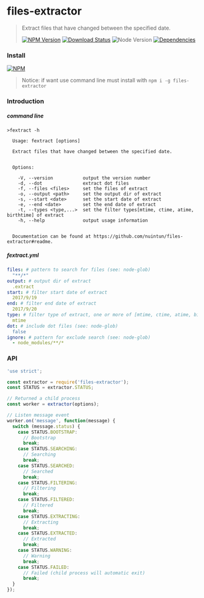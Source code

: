 # files-extractor

> Extract files that have changed between the specified date.
>
> [![NPM Version][npm-image]][npm-url]
> [![Download Status][download-image]][npm-url]
> ![Node Version][node-image]
> [![Dependencies][david-image]][david-url]

### Install
[![NPM](https://nodei.co/npm/files-extractor.png)](https://nodei.co/npm/files-extractor/)
> Notice: if want use command line must install with ```npm i -g files-extractor```

### Introduction
##### command line
```
>fextract -h

  Usage: fextract [options]

  Extract files that have changed between the specified date.


  Options:

    -V, --version           output the version number
    -d, --dot               extract dot files
    -f, --files <files>     set the files of extract
    -o, --output <path>     set the output dir of extract
    -s, --start <date>      set the start date of extract
    -e, --end <date>        set the end date of extract
    -t, --types <type,...>  set the filter types[mtime, ctime, atime, birthtime] of extract
    -h, --help              output usage information


  Documentation can be found at https://github.com/nuintun/files-extractor#readme.
```

##### fextract.yml
```yml
files: # pattern to search for files (see: node-glob)
  "**/*"
output: # output dir of extract
  .extract
start: # filter start date of extract
  2017/9/19
end: # filter end date of extract
  2017/9/20
type: # filter type of extract, one or more of [mtime, ctime, atime, birthtime]
  mtime
dot: # include dot files (see: node-glob)
  false
ignore: # pattern for exclude search (see: node-glob)
  - node_modules/**/*
```

### API
```js
'use strict';

const extractor = require('files-extractor');
const STATUS = extractor.STATUS;

// Returned a child process
const worker = extractor(options);

// Listen message event
worker.on('message', function(message) {
  switch (message.status) {
    case STATUS.BOOTSTRAP:
      // Bootstrap
      break;
    case STATUS.SEARCHING:
      // Searching
      break;
    case STATUS.SEARCHED:
      // Searched
      break;
    case STATUS.FILTERING:
      // Filtering
      break;
    case STATUS.FILTERED:
      // Filtered
      break;
    case STATUS.EXTRACTING:
      // Extracting
      break;
    case STATUS.EXTRACTED:
      // Extracted
      break;
    case STATUS.WARNING:
      // Warning
      break;
    case STATUS.FAILED:
      // Failed (child process will automatic exit)
      break;
  }
});
```

[david-image]: http://img.shields.io/david/nuintun/files-extractor.svg?style=flat-square
[david-url]: https://david-dm.org/nuintun/files-extractor
[node-image]: http://img.shields.io/node/v/files-extractor.svg?style=flat-square
[npm-image]: http://img.shields.io/npm/v/files-extractor.svg?style=flat-square
[npm-url]: https://www.npmjs.org/package/files-extractor
[download-image]: http://img.shields.io/npm/dm/files-extractor.svg?style=flat-square
